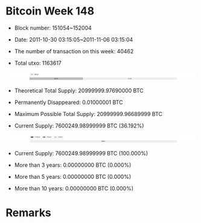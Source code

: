 # Bitcoin Week 148

- Block number: 151054~152004

- Date: 2011-10-30 03:15:05~2011-11-06 03:15:04

- The number of transaction on this week: 40462

- Total utxo: 1163617

![](../images/mined_week148.png)

- Theoretical Total Supply: 20999999.97690000 BTC

- Permanently Disappeared: 0.01000001 BTC

- Maximum Possible Total Supply: 20999999.96689999 BTC

- Current Supply: 7600249.98999999 BTC (36.192%)

![](../images/year_week148.png)


- Current Supply: 7600249.98999999 BTC (100.000%)

- More than 3 years: 0.00000000 BTC (0.000%)

- More than 5 years: 0.00000000 BTC (0.000%)

- More than 10 years: 0.00000000 BTC (0.000%)

# Remarks

